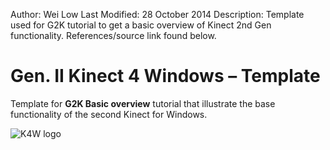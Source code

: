 Author: Wei Low
Last Modified: 28 October 2014
Description: Template used for G2K tutorial to get a basic overview of Kinect 2nd Gen functionality. References/source link found below.

Gen. II Kinect 4 Windows – Template
===========
Template for **G2K Basic overview** tutorial that illustrate the base functionality of the second Kinect for Windows.

![K4W logo](http://www.kinectingforwindows.com/wp-content/themes/twentyten/images/headers/logo.jpg)
